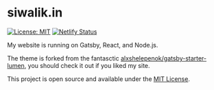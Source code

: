 # siwalik.in

[![License: MIT](https://img.shields.io/badge/License-MIT-blue.svg)](https://opensource.org/licenses/MIT) [![Netlify Status](https://api.netlify.com/api/v1/badges/0a054866-6057-42d8-a5c7-c839432bda94/deploy-status)](https://app.netlify.com/sites/siwalik/deploys)

My website is running on Gatsby, React, and Node.js.

The theme is forked from the fantasctic [alxshelepenok/gatsby-starter-lumen](http://github.com/alxshelepenok/gatsby-starter-lumen), you should check it out if you liked my site.

This project is open source and available under the [MIT License](LICENSE).
